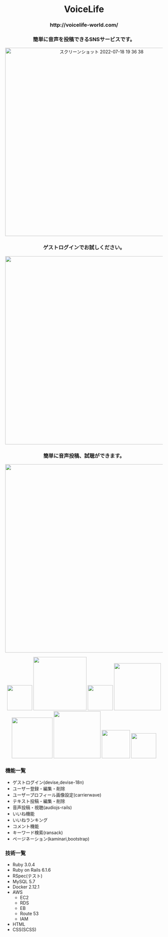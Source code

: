 <h1 align="center">VoiceLife</h1>

<h3 align="center">http://voicelife-world.com/</h3>
<h3 align="center">簡単に音声を投稿できるSNSサービスです。</h3>

<p align="center">
<img width="600" alt="スクリーンショット 2022-07-18 19 36 38" src="https://user-images.githubusercontent.com/97382295/179966494-aaec1ab8-67f8-48b7-be25-f4fb93698df1.png">
</p>

<h3 align="center">ゲストログインでお試しください。</h3>
<p align="center">
<img width="600" src="https://user-images.githubusercontent.com/97382295/179971610-7961cf6c-189d-43b8-b312-a4fd64f7cc1f.gif">
</p>

<h3 align="center">簡単に音声投稿、試聴ができます。</h3>
<p align="center">
<img width="600" src="https://user-images.githubusercontent.com/97382295/180214559-5a07400c-a865-4ac1-b7c0-18a7e56fe789.gif">
</p>

<p align="center">
<img width="80" src="https://user-images.githubusercontent.com/97382295/179974203-f28eb3df-854f-486d-bf8f-9ebc9276e87d.png">
<img width="170" src="https://user-images.githubusercontent.com/97382295/179975458-64dc783f-70c8-4982-8258-957c957cb4cf.svg">
<img width="80" src="https://user-images.githubusercontent.com/97382295/180641375-9a0cd537-c266-4fa0-b070-6af20bd9bbe7.png">
<img width="150" src="https://user-images.githubusercontent.com/97382295/179976237-8caa7087-733b-4621-aee6-c6834f407958.png">
<img width="130" src="https://user-images.githubusercontent.com/97382295/213906668-1d0f5a1d-b3b5-4e4b-b966-226f907a9fbb.png">
<img width="150" src="https://d0.awsstatic.com/logos/powered-by-aws-white.png">
<img width="90" src="https://user-images.githubusercontent.com/97382295/180199197-b739447c-eaa3-4d1f-8f2f-ef1bc2969444.png">
<img width="80" src="https://user-images.githubusercontent.com/97382295/180197873-f889a46a-0e57-43c7-8945-0b38e78e2ac3.png">
</p>


### 機能一覧
- ゲストログイン(devise,devise-18n)
- ユーザー登録・編集・削除
- ユーザープロフィール画像設定(carrierwave)
- テキスト投稿・編集・削除
- 音声投稿・視聴(audiojs-rails)
- いいね機能
- いいねランキング
- コメント機能
- キーワード検索(ransack)
- ページネーション(kaminari,bootstrap)


### 技術一覧
- Ruby 3.0.4
- Ruby on Rails 6.1.6
- RSpec(テスト)
- MySQL 5.7
- Docker 2.12.1
- AWS
  - EC2
  - RDS
  - EB
  - Route 53
  - IAM
- HTML
- CSS(SCSS)
